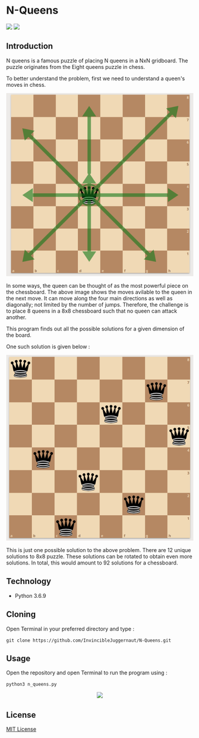 # N-Queens
[![](https://img.shields.io/badge/MADE%20WITH%20-Python-blueviolet)](https://www.python.org)
[![](https://img.shields.io/badge/License-MIT-brightgreen.svg)](LICENSE)


<h2>Introduction</h2>
<p>N queens is a famous puzzle of placing N queens in a NxN gridboard. The puzzle originates from the Eight queens puzzle in chess.</p>
<p>To better understand the problem, first we need to understand a queen's moves in chess.</p>
<p align="center">
  <img src="Assets/Queens - moves.png">
  </p>
<p>In some ways, the queen can be thought of as the most powerful piece on the chessboard. The above image shows the moves avilable to the queen in the next move. It can move along the four main directions as well as diagonally; not limited by the number of jumps. Therefore, the challenge is to place 8 queens in a 8x8 chessboard such that no queen can attack another.</p>

<p>This program finds out all the possible solutions for a given dimension of the board.</p>


<p>One such solution is given below : </p>
<p align="center">
  <img src="Assets/8-Queens.png">
  </p> 
<p> This is just one possible solution to the above problem. There are 12 unique solutions to 8x8 puzzle. These solutions can be rotated to obtain even more solutions. In total, this would amount to 92 solutions for a chessboard.</p>

<h2>Technology</h2>
<ul type="disc">
  <li>Python 3.6.9</li>
  </ul>

<h2>Cloning</h2>
<p>Open Terminal in your preferred directory and type :</p>

```
git clone https://github.com/InvincibleJuggernaut/N-Queens.git
```

<h2>Usage</h2>
<p>Open the repository and open Terminal to run the program using :</p>

```
python3 n_queens.py
````
<p align="center">
  <img src="Assets/N-Queens_in_action.png">
  </p>

<h2>License</h2>

<a href="LICENSE">MIT License</a>

